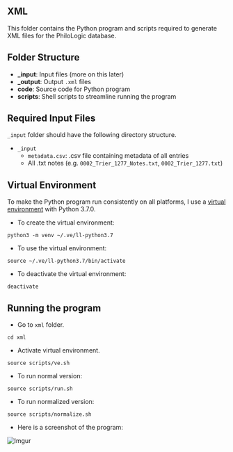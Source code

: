 ## XML

This folder contains the Python program and scripts required to generate XML files for the PhiloLogic database.

## Folder Structure

- **\_input**: Input files (more on this later)
- **\_output**: Output `.xml` files
- **code**: Source code for Python program
- **scripts**: Shell scripts to streamline running the program

## Required Input Files

`_input` folder should have the following directory structure.

- `_input`
  - `metadata.csv`: .csv file containing metadata of all entries
  - All .txt notes (e.g. `0002_Trier_1277_Notes.txt`, `0002_Trier_1277.txt`)


## Virtual Environment

To make the Python program run consistently on all platforms, I use a [virtual environment](https://docs.python.org/3/tutorial/venv.html) with Python 3.7.0.

- To create the virtual environment:

```
python3 -m venv ~/.ve/ll-python3.7
```

- To use the virtual environment:

```
source ~/.ve/ll-python3.7/bin/activate
```

- To deactivate the virtual environment:

```
deactivate
```

## Running the program

- Go to `xml` folder.

```
cd xml
```

- Activate virtual environment.

```
source scripts/ve.sh
```

- To run normal version:

```
source scripts/run.sh
```

- To run normalized version:

```
source scripts/normalize.sh
```

- Here is a screenshot of the program:

![Imgur](https://i.imgur.com/G3fxbAh.png)
